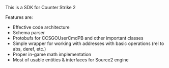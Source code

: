 This is a SDK for Counter Strike 2

Features are:
- Effective code architecture
- Schema parser
- Protobufs for CCSGOUserCmdPB and other important classes
- Simple wrapper for working with addresses with basic operations (rel to abs, deref, etc.)
- Proper in-game math implementation
- Most of usable entities & interfaces for Source2 engine
